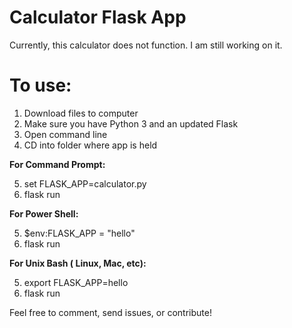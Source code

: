 # Calculator Flask App


Currently, this calculator does not function. I am still working on it.

# To use:

1. Download files to computer
2. Make sure you have Python 3 and an updated Flask
3. Open command line
4. CD into folder where app is held

**For Command Prompt:**

5. set FLASK_APP=calculator.py
6. flask run

**For Power Shell:**

5. $env:FLASK_APP = "hello"
6. flask run

**For Unix Bash ( Linux, Mac, etc):**

5. export FLASK_APP=hello
6. flask run

Feel free to comment, send issues, or contribute!
